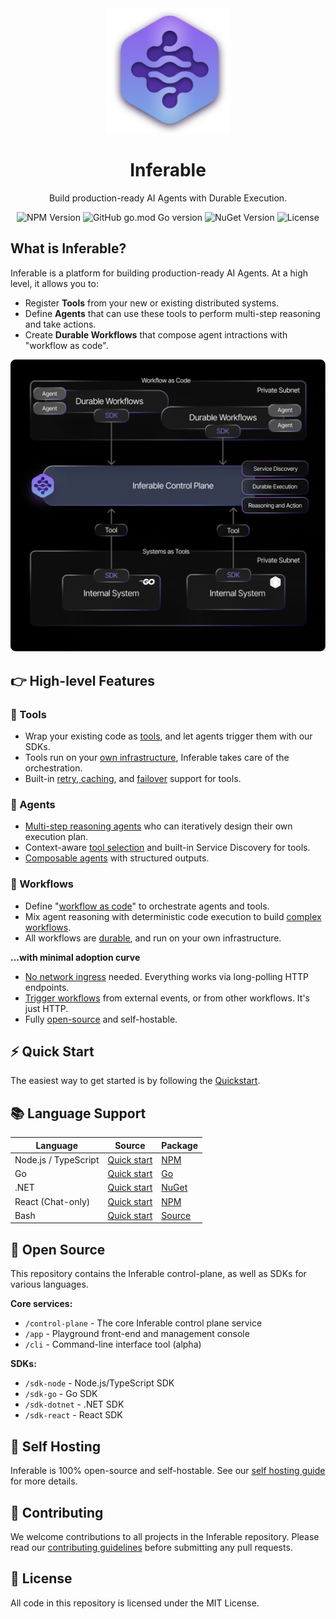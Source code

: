 <div align="center">

<img src="./assets/logo.png" alt="Inferable Logo" width="200" />

# Inferable

Build production-ready AI Agents with Durable Execution.

![NPM Version](https://img.shields.io/npm/v/inferable?color=32CD32&style=for-the-badge) ![GitHub go.mod Go version](https://img.shields.io/github/go-mod/go-version/inferablehq/inferable?filename=sdk-go%2Fgo.mod&color=32CD32&style=for-the-badge) ![NuGet Version](https://img.shields.io/nuget/v/inferable?color=32CD32&style=for-the-badge)
![License](https://img.shields.io/github/license/inferablehq/inferable?color=32CD32&style=for-the-badge)

</div>

## What is Inferable?

Inferable is a platform for building production-ready AI Agents. At a high level, it allows you to:

- Register **Tools** from your new or existing distributed systems.
- Define **Agents** that can use these tools to perform multi-step reasoning and take actions.
- Create **Durable Workflows** that compose agent intractions with "workflow as code".

<p align="center">
<img src="./assets/deployment.png" alt="Inferable Deployment" width="800" />
</p>

## 👉 High-level Features

### 🧰 Tools
- Wrap your existing code as [tools](https://docs.inferable.ai/pages/tools), and let agents trigger them with our SDKs.
- Tools run on your [own infrastructure](https://docs.inferable.ai/pages/enterprise#on-premise-tool-execution-and-data-localization), Inferable takes care of the orchestration.
- Built-in [retry, caching](https://docs.inferable.ai/pages/tool-configuration), and [failover](https://docs.inferable.ai/pages/tool-failures) support for tools.

### 🤖 Agents
- [Multi-step reasoning agents](https://docs.inferable.ai/pages/agents) who can iteratively design their own execution plan.
- Context-aware [tool selection](https://docs.inferable.ai/pages/agent-tools) and built-in Service Discovery for tools.
- [Composable agents](https://docs.inferable.ai/pages/multiple-agents) with structured outputs.

### 📜 Workflows
- Define "[workflow as code](https://docs.inferable.ai/pages/workflows)" to orchestrate agents and tools.
- Mix agent reasoning with deterministic code execution to build [complex workflows](https://docs.inferable.ai/pages/multiple-agents).
- All workflows are [durable](https://docs.inferable.ai/pages/workflow-durability), and run on your own infrastructure.

**...with minimal adoption curve**
- [No network ingress](https://docs.inferable.ai/pages/enterprise#private-networking) needed. Everything works via long-polling HTTP endpoints.
- [Trigger workflows](https://docs.inferable.ai/pages/your-first-workflow#triggering-workflows) from external events, or from other workflows. It's just HTTP.
- Fully [open-source](https://github.com/inferablehq/inferable) and self-hostable.

## ⚡️ Quick Start

The easiest way to get started is by following the [Quickstart](https://docs.inferable.ai/pages/quick-start).

## 📚 Language Support

| Language | Source | Package |
| -------- | -------- | -------- |
| Node.js / TypeScript | [Quick start](./sdk-node/README.md) | [NPM](https://www.npmjs.com/package/inferable) |
| Go | [Quick start](./sdk-go/README.md) | [Go](https://pkg.go.dev/github.com/inferablehq/inferable/sdk-go) |
| .NET | [Quick start](./sdk-dotnet/README.md) | [NuGet](https://www.nuget.org/packages/Inferable) |
| React (Chat-only) | [Quick start](./sdk-react/README.md) | [NPM](https://www.npmjs.com/package/@inferable/react) |
| Bash | [Quick start](./sdk-bash/README.md) | [Source](https://github.com/inferablehq/inferable/blob/main/sdk-bash/inferable.sh) |

## 🚀 Open Source

This repository contains the Inferable control-plane, as well as SDKs for various languages.

**Core services:**

- `/control-plane` - The core Inferable control plane service
- `/app` - Playground front-end and management console
- `/cli` - Command-line interface tool (alpha)

**SDKs:**

- `/sdk-node` - Node.js/TypeScript SDK
- `/sdk-go` - Go SDK
- `/sdk-dotnet` - .NET SDK
- `/sdk-react` - React SDK

## 💾 Self Hosting

Inferable is 100% open-source and self-hostable. See our [self hosting guide](https://docs.inferable.ai/pages/self-hosting) for more details.

## 🤝 Contributing

We welcome contributions to all projects in the Inferable repository. Please read our [contributing guidelines](./CONTRIBUTING.md) before submitting any pull requests.

## 📝 License

All code in this repository is licensed under the MIT License.
